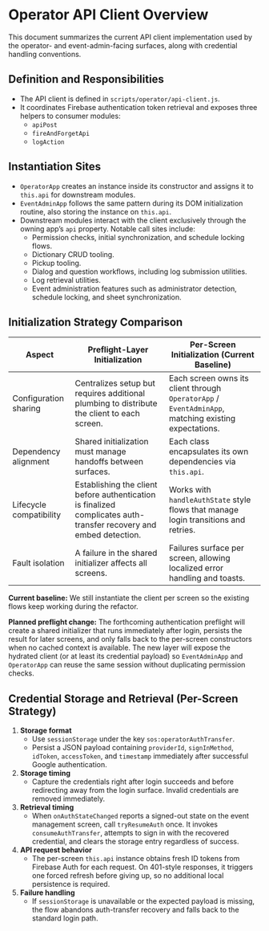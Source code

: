 # Operator API Client Overview

This document summarizes the current API client implementation used by the operator- and event-admin-facing surfaces, along with credential handling conventions.

## Definition and Responsibilities
- The API client is defined in `scripts/operator/api-client.js`.
- It coordinates Firebase authentication token retrieval and exposes three helpers to consumer modules:
  - `apiPost`
  - `fireAndForgetApi`
  - `logAction`

## Instantiation Sites
- `OperatorApp` creates an instance inside its constructor and assigns it to `this.api` for downstream modules.
- `EventAdminApp` follows the same pattern during its DOM initialization routine, also storing the instance on `this.api`.
- Downstream modules interact with the client exclusively through the owning app’s `api` property. Notable call sites include:
  - Permission checks, initial synchronization, and schedule locking flows.
  - Dictionary CRUD tooling.
  - Pickup tooling.
  - Dialog and question workflows, including log submission utilities.
  - Log retrieval utilities.
  - Event administration features such as administrator detection, schedule locking, and sheet synchronization.

## Initialization Strategy Comparison
| Aspect | Preflight-Layer Initialization | Per-Screen Initialization (Current Baseline) |
| --- | --- | --- |
| Configuration sharing | Centralizes setup but requires additional plumbing to distribute the client to each screen. | Each screen owns its client through `OperatorApp` / `EventAdminApp`, matching existing expectations. |
| Dependency alignment | Shared initialization must manage handoffs between surfaces. | Each class encapsulates its own dependencies via `this.api`. |
| Lifecycle compatibility | Establishing the client before authentication is finalized complicates auth-transfer recovery and embed detection. | Works with `handleAuthState` style flows that manage login transitions and retries. |
| Fault isolation | A failure in the shared initializer affects all screens. | Failures surface per screen, allowing localized error handling and toasts. |

**Current baseline:** We still instantiate the client per screen so the existing flows keep working during the refactor.

**Planned preflight change:** The forthcoming authentication preflight will create a shared initializer that runs immediately after login, persists the result for later screens, and only falls back to the per-screen constructors when no cached context is available. The new layer will expose the hydrated client (or at least its credential payload) so `EventAdminApp` and `OperatorApp` can reuse the same session without duplicating permission checks.

## Credential Storage and Retrieval (Per-Screen Strategy)
1. **Storage format**
   - Use `sessionStorage` under the key `sos:operatorAuthTransfer`.
   - Persist a JSON payload containing `providerId`, `signInMethod`, `idToken`, `accessToken`, and `timestamp` immediately after successful Google authentication.
2. **Storage timing**
   - Capture the credentials right after login succeeds and before redirecting away from the login surface. Invalid credentials are removed immediately.
3. **Retrieval timing**
   - When `onAuthStateChanged` reports a signed-out state on the event management screen, call `tryResumeAuth` once. It invokes `consumeAuthTransfer`, attempts to sign in with the recovered credential, and clears the storage entry regardless of success.
4. **API request behavior**
   - The per-screen `this.api` instance obtains fresh ID tokens from Firebase Auth for each request. On 401-style responses, it triggers one forced refresh before giving up, so no additional local persistence is required.
5. **Failure handling**
   - If `sessionStorage` is unavailable or the expected payload is missing, the flow abandons auth-transfer recovery and falls back to the standard login path.

